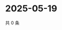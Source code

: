 # 2025-05-19

共 0 条

<!-- BEGIN ZHIHUVIDEO -->
<!-- 最后更新时间 Mon May 19 2025 12:20:08 GMT+0800 (China Standard Time) -->

<!-- END ZHIHUVIDEO -->
